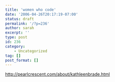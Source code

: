 ```yaml
---
title: 'women who code'
date: '2006-04-26T20:17:19-07:00'
status: draft
permalink: '/?p=236'
author: sarah
excerpt: ''
type: post
id: 236
category:
    - Uncategorized
tag: []
post_format: []
---
```

http://pearlcrescent.com/about/kathleenbrade.html